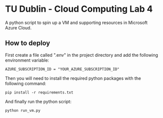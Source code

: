 # TU Dublin - Cloud Computing Lab 4

A python script to spin up a VM and supporting resources in Microsoft Azure Cloud.


## How to deploy

First create a file called ".env" in the project directory and add the following environment variable:

```
AZURE_SUBSCRIPTION_ID = "YOUR_AZURE_SUBSCRIPTION_ID"
```

Then you will need to install the required python packages with the following command:

```
pip install -r requirements.txt
```

And finally run the python script:

```
python run_vm.py
```
